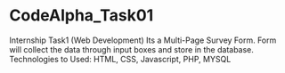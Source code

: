 # CodeAlpha_Task01
Internship Task1 (Web Development)  Its a Multi-Page Survey Form. Form will collect the data through input boxes and store in the database.  Technologies to Used: HTML, CSS, Javascript, PHP, MYSQL
